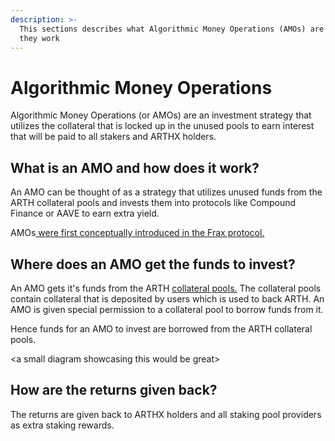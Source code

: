 ```yaml
---
description: >-
  This sections describes what Algorithmic Money Operations (AMOs) are and how
  they work
---
```


# Algorithmic Money Operations

Algorithmic Money Operations \(or AMOs\) are an investment strategy that utilizes the collateral that is locked up in the unused pools to earn interest that will be paid to all stakers and ARTHX holders.

## What is an AMO and how does it work?

An AMO can be thought of as a strategy that utilizes unused funds from the ARTH collateral pools and invests them into protocols like Compound Finance or AAVE to earn extra yield.

AMOs[ were first conceptually introduced in the Frax protocol.](https://docs.frax.finance/amo/overview)

## Where does an AMO get the funds to invest?

An AMO gets it's funds from the ARTH [collateral pools.](collateral-pools/) The collateral pools contain collateral that is deposited by users which is used to back ARTH. An AMO is given special permission to a collateral pool to borrow funds from it. 

Hence funds for an AMO to invest are borrowed from the ARTH collateral pools.

&lt;a small diagram showcasing this would be great&gt;

## How are the returns given back?

The returns are given back to ARTHX holders and all staking pool providers as extra staking rewards.

